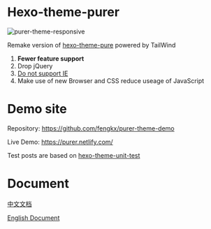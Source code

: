 # Hexo-theme-purer

![purer-theme-responsive](https://i.imgur.com/tEeE4s4.png)

Remake version of [hexo-theme-pure](https://github.com/wuhaocn/hexo-theme-pure) powered by TailWind

1. **Fewer feature support**
1. Drop jQuery
1. [Do not support IE](https://developer.mozilla.org/en-US/docs/Web/CSS/grid#Browser_compatibility)
1. Make use of new Browser and CSS reduce useage of JavaScript

# Demo site
Repository: https://github.com/fengkx/purer-theme-demo

Live Demo: https://purer.netlify.com/

Test posts are based on [hexo-theme-unit-test](https://github.com/hexojs/hexo-theme-unit-test)

# Document
[中文文档](https://purer.netlify.com/document-zh/)

[English Document](https://purer.netlify.com/document-en/)
